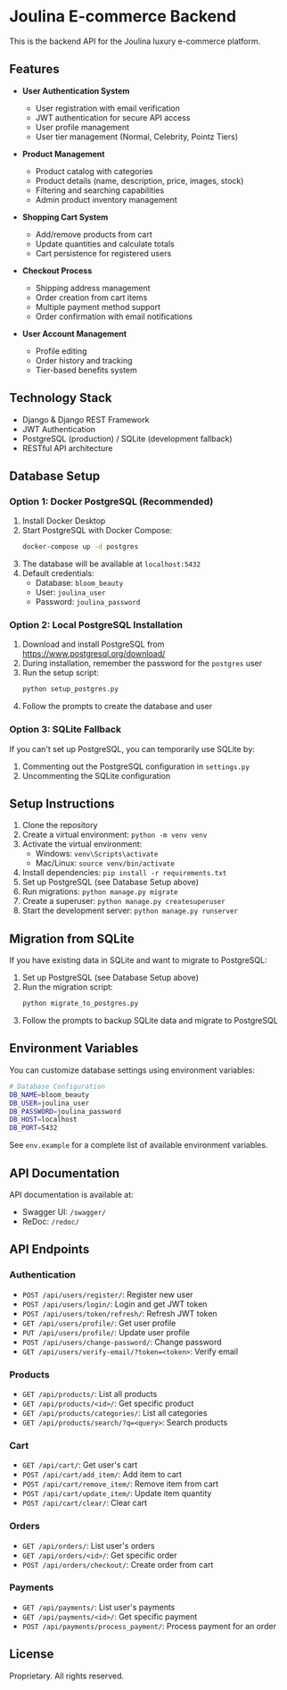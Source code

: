 # Joulina E-commerce Backend

This is the backend API for the Joulina luxury e-commerce platform.

## Features

- **User Authentication System**
  - User registration with email verification
  - JWT authentication for secure API access
  - User profile management
  - User tier management (Normal, Celebrity, Pointz Tiers)

- **Product Management**
  - Product catalog with categories
  - Product details (name, description, price, images, stock)
  - Filtering and searching capabilities
  - Admin product inventory management

- **Shopping Cart System**
  - Add/remove products from cart
  - Update quantities and calculate totals
  - Cart persistence for registered users

- **Checkout Process**
  - Shipping address management
  - Order creation from cart items
  - Multiple payment method support
  - Order confirmation with email notifications

- **User Account Management**
  - Profile editing
  - Order history and tracking
  - Tier-based benefits system

## Technology Stack

- Django & Django REST Framework
- JWT Authentication
- PostgreSQL (production) / SQLite (development fallback)
- RESTful API architecture

## Database Setup

### Option 1: Docker PostgreSQL (Recommended)

1. Install Docker Desktop
2. Start PostgreSQL with Docker Compose:
   ```bash
   docker-compose up -d postgres
   ```
3. The database will be available at `localhost:5432`
4. Default credentials:
   - Database: `bloom_beauty`
   - User: `joulina_user`
   - Password: `joulina_password`

### Option 2: Local PostgreSQL Installation

1. Download and install PostgreSQL from https://www.postgresql.org/download/
2. During installation, remember the password for the `postgres` user
3. Run the setup script:
   ```bash
   python setup_postgres.py
   ```
4. Follow the prompts to create the database and user

### Option 3: SQLite Fallback

If you can't set up PostgreSQL, you can temporarily use SQLite by:
1. Commenting out the PostgreSQL configuration in `settings.py`
2. Uncommenting the SQLite configuration

## Setup Instructions

1. Clone the repository
2. Create a virtual environment: `python -m venv venv`
3. Activate the virtual environment:
   - Windows: `venv\Scripts\activate`
   - Mac/Linux: `source venv/bin/activate`
4. Install dependencies: `pip install -r requirements.txt`
5. Set up PostgreSQL (see Database Setup above)
6. Run migrations: `python manage.py migrate`
7. Create a superuser: `python manage.py createsuperuser`
8. Start the development server: `python manage.py runserver`

## Migration from SQLite

If you have existing data in SQLite and want to migrate to PostgreSQL:

1. Set up PostgreSQL (see Database Setup above)
2. Run the migration script:
   ```bash
   python migrate_to_postgres.py
   ```
3. Follow the prompts to backup SQLite data and migrate to PostgreSQL

## Environment Variables

You can customize database settings using environment variables:

```bash
# Database Configuration
DB_NAME=bloom_beauty
DB_USER=joulina_user
DB_PASSWORD=joulina_password
DB_HOST=localhost
DB_PORT=5432
```

See `env.example` for a complete list of available environment variables.

## API Documentation

API documentation is available at:
- Swagger UI: `/swagger/`
- ReDoc: `/redoc/`

## API Endpoints

### Authentication
- `POST /api/users/register/`: Register new user
- `POST /api/users/login/`: Login and get JWT token
- `POST /api/users/token/refresh/`: Refresh JWT token
- `GET /api/users/profile/`: Get user profile
- `PUT /api/users/profile/`: Update user profile
- `POST /api/users/change-password/`: Change password
- `GET /api/users/verify-email/?token=<token>`: Verify email

### Products
- `GET /api/products/`: List all products
- `GET /api/products/<id>/`: Get specific product
- `GET /api/products/categories/`: List all categories
- `GET /api/products/search/?q=<query>`: Search products

### Cart
- `GET /api/cart/`: Get user's cart
- `POST /api/cart/add_item/`: Add item to cart
- `POST /api/cart/remove_item/`: Remove item from cart
- `POST /api/cart/update_item/`: Update item quantity
- `POST /api/cart/clear/`: Clear cart

### Orders
- `GET /api/orders/`: List user's orders
- `GET /api/orders/<id>/`: Get specific order
- `POST /api/orders/checkout/`: Create order from cart

### Payments
- `GET /api/payments/`: List user's payments
- `GET /api/payments/<id>/`: Get specific payment
- `POST /api/payments/process_payment/`: Process payment for an order

## License

Proprietary. All rights reserved. 